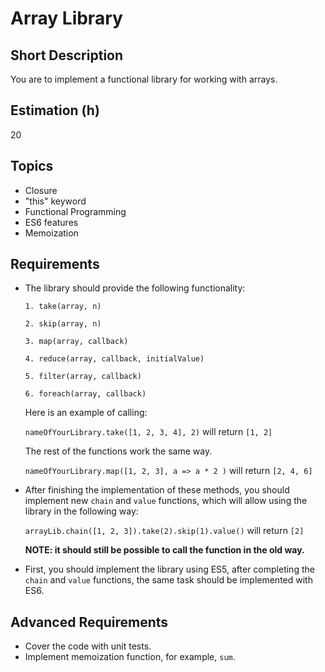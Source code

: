 # Array Library

## Short Description

You are to implement a functional library for working with arrays.

## Estimation (h)

20

## Topics

* Closure
* "this" keyword
* Functional Programming
* ES6 features
* Memoization

## Requirements

* The library should provide the following functionality:

  `1. take(array, n)`

  `2. skip(array, n)`

  `3. map(array, callback)`

  `4. reduce(array, callback, initialValue)`

  `5. filter(array, callback)`

  `6. foreach(array, callback)`

  Here is an example of calling:

  `nameOfYourLibrary.take([1, 2, 3, 4], 2)` will return `[1, 2]`

  The rest of the functions work the same way.

  `nameOfYourLibrary.map([1, 2, 3], a => a * 2 )` will return `[2, 4, 6]`

* After finishing the implementation of these methods, you should implement new `chain` and `value` functions, which
  will allow using the library in the following way:

  `arrayLib.chain([1, 2, 3]).take(2).skip(1).value()` will return `[2]`

  **NOTE: it should still be possible to call the function in the old way.**

* First, you should implement the library using ES5, after completing the `chain` and `value` functions, the same task
  should be implemented with ES6.

## Advanced Requirements

* Cover the code with unit tests.
* Implement memoization function, for example, `sum`.

